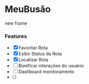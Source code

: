 # MeuBusão
new frame

### Features

- [x] Favoritar Rota
- [x] Exibir Status da Rota
- [x] Localizar Rota
- [ ] Bonificar interações do usuário
- [ ] Dashboard monitoramento
- [ ] 
